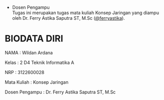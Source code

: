 * Dosen Pengampu  
Tugas ini merupakan tugas mata kuliah Konsep Jaringan yang diampu oleh Dr. Ferry Astika Saputra ST, M.Sc ([@ferryastika](https://github.com/ferryastika)).

# BIODATA DIRI

NAMA : Wildan Ardana

Kelas : 2 D4 Teknik Informatika A

NRP : 3122600028

Mata Kuliah : Konsep Jaringan

Dosen Pengampu : Dr. Ferry Astika Saputra ST, M.Sc
